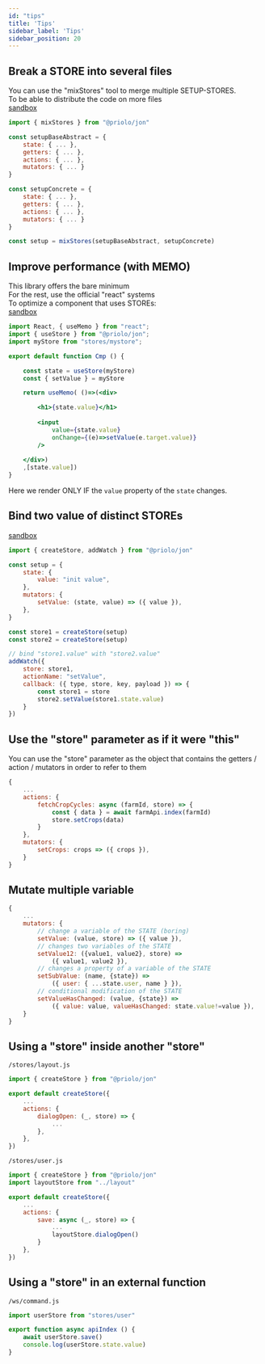 ```yaml
---
id: "tips"
title: 'Tips'
sidebar_label: 'Tips'
sidebar_position: 20
---
```



## Break a **STORE** into several files
You can use the "mixStores" tool to merge multiple SETUP-STORES.  
To be able to distribute the code on more files  
[sandbox](https://codesandbox.io/s/example-mixstores-zopru)

```js
import { mixStores } from "@priolo/jon"

const setupBaseAbstract = {
	state: { ... },
	getters: { ... },
	actions: { ... },
	mutators: { ... }
}

const setupConcrete = {
	state: { ... },
	getters: { ... },
	actions: { ... },
	mutators: { ... }
}

const setup = mixStores(setupBaseAbstract, setupConcrete)
```


## Improve performance (with MEMO)
This library offers the bare minimum  
For the rest, use the official "react" systems  
To optimize a component that uses STOREs:  
[sandbox](https://codesandbox.io/s/test-render-memo-47rt7?file=/src/Cmp1.jsx:0-515)

```jsx
import React, { useMemo } from "react";
import { useStore } from "@priolo/jon";
import myStore from "stores/mystore";

export default function Cmp () {

	const state = useStore(myStore)
	const { setValue } = myStore

	return useMemo( ()=>(<div>

		<h1>{state.value}</h1>
	
		<input 
			value={state.value}
			onChange={(e)=>setValue(e.target.value)} 
		/>
		
	</div>)
	,[state.value])
}
```
Here we render ONLY IF the `value` property of the `state` changes.


## Bind two value of distinct STOREs
[sandbox](https://codesandbox.io/s/example-watch-n8jj2?file=/src/index.js)

```js
import { createStore, addWatch } from "@priolo/jon"

const setup = {
	state: {
		value: "init value",
	},
	mutators: {
		setValue: (state, value) => ({ value }),
	},
}

const store1 = createStore(setup)
const store2 = createStore(setup)

// bind "store1.value" with "store2.value" 
addWatch({
	store: store1,
	actionName: "setValue",
	callback: ({ type, store, key, payload }) => {
		const store1 = store
		store2.setValue(store1.state.value)
	}
})
```

## Use the "**store**" parameter as if it were "**this**"
You can use the "store" parameter
as the object that contains the getters / action / mutators
in order to refer to them
```js
{
	...
	actions: {
		fetchCropCycles: async (farmId, store) => {
			const { data } = await farmApi.index(farmId)
			store.setCrops(data)
		}
	},
	mutators: {
		setCrops: crops => ({ crops }),
	}
}
```


## Mutate multiple variable
```js
{
	...
	mutators: {
		// change a variable of the STATE (boring)
		setValue: (value, store) => ({ value }),
		// changes two variables of the STATE
		setValue12: ({value1, value2}, store) => 
			({ value1, value2 }),
		// changes a property of a variable of the STATE
		setSubValue: (name, {state}) => 
			({ user: { ...state.user, name } }),
		// conditional modification of the STATE
		setValueHasChanged: (value, {state}) => 
			({ value: value, valueHasChanged: state.value!=value }),
	}
}
```


## Using a "**store**" inside another "**store**"
`/stores/layout.js`
```js
import { createStore } from "@priolo/jon"

export default createStore({
	...
	actions: { 
		dialogOpen: (_, store) => {
			...
		},
	},
})
```
`/stores/user.js`
```js
import { createStore } from "@priolo/jon"
import layoutStore from "../layout"

export default createStore({
	...
	actions: {
		save: async (_, store) => {
			...
			layoutStore.dialogOpen()
		}
	},
})
```

## Using a "**store**" in an external function

`/ws/command.js`
```js
import userStore from "stores/user"

export function async apiIndex () {
	await userStore.save()
	console.log(userStore.state.value)
}
```
